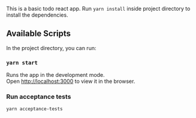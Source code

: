 This is a basic todo react app.
Run `yarn install` inside project directory to install the dependencies.

## Available Scripts

In the project directory, you can run:

### `yarn start`

Runs the app in the development mode.<br />
Open [http://localhost:3000](http://localhost:3000) to view it in the browser.

### Run acceptance tests
`yarn acceptance-tests`

